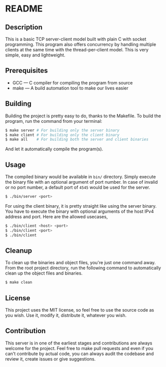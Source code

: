 # README

## Description

This is a basic TCP server-client model built with plain C with socket programming. This program also offers concurrency by handling multiple clients at the same time with the thread-per-client model. This is very simple, easy and lightweight.

## Prerequisites

- GCC — C compiler for compiling the program from source
- make — A build automation tool to make our lives easier

## Building

Building the project is pretty easy to do, thanks to the Makefile. To build the program, run the command from your terminal:

```bash
$ make server # For building only the server binary
$ make client # For building only the client binary
$ make all    # For building both the server and client binaries
```

And let it automatically compile the program(s).

## Usage

The compiled binary would be available in `bin/` directory. Simply execute the binary file with an optional argument of port number. In case of invalid or no port number, a default port of `4545` would be used for the server.

```bash
$ ./bin/server <port>
```

For using the client binary, it is pretty straight like using the server binary. You have to execute the binary with optional arguments of the host IPv4 address and port. Here are the allowed usecases,

```bash
$ ./bin/client <host> <port>
$ ./bin/client <port>
$ ./bin/client
```

## Cleanup

To clean up the binaries and object files, you're just one command away. From the root project directory, run the following command to automatically clean up the object files and binaries.

```bash
$ make clean
```

## License

This project uses the MIT license, so feel free to use the source code as you wish. Use it, modify it, distribute it, whatever you wish.

## Contribution

This server is in one of the earliest stages and contributions are always welcome for the project. Feel free to make pull requests and even if you can't contribute by actual code, you can always audit the codebase and review it, create issues or give suggestions.
